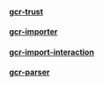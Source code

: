 #### [gcr-trust](gcr-trust.markdown)

#### [gcr-importer](gcr-importer.markdown)

#### [gcr-import-interaction](gcr-import-interaction.markdown)

#### [gcr-parser](gcr-parser.markdown)
